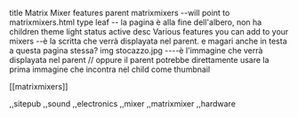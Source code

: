 title Matrix Mixer features
parent matrixmixers --will point to matrixmixers.html
type leaf -- la pagina è alla fine dell'albero, non ha children
theme light
status active
desc Various features you can add to your mixers --è la scritta che verrà displayata nel parent. e magari anche in testa a questa pagina stessa?
img stocazzo.jpg ----è l'immagine che verrà displayata nel parent // oppure il parent potrebbe direttamente usare la prima immagine che incontra nel child come thumbnail

[[matrixmixers]]

,,sitepub
,,sound
,,electronics
,,mixer
,,matrixmixer
,,hardware
